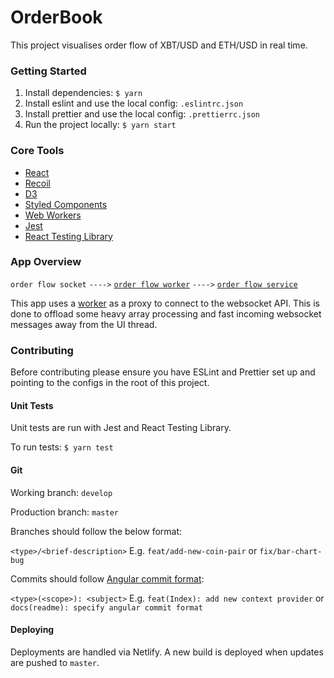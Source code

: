 # OrderBook

This project visualises order flow of XBT/USD and ETH/USD in real time.

### Getting Started

1. Install dependencies: `$ yarn`
2. Install eslint and use the local config: `.eslintrc.json`
3. Install prettier and use the local config: `.prettierrc.json`
4. Run the project locally: `$ yarn start`

### Core Tools

* [React](https://reactjs.org/)
* [Recoil](https://recoiljs.org/)
* [D3](https://d3js.org/)
* [Styled Components](https://styled-components.com/)
* [Web Workers](https://developer.mozilla.org/en-US/docs/Web/API/Worker)
* [Jest](https://jestjs.io/)
* [React Testing Library](https://testing-library.com/docs/react-testing-library/intro/)

### App Overview

`order flow socket` `---->` [`order flow worker`](src/workers/orderFlowWorker/index.ts) `---->` [`order flow service`](src/services/orderFlowService/index.ts)

This app uses a [worker](https://developer.mozilla.org/en-US/docs/Web/API/Worker) as a proxy to connect to the websocket API. 
This is done to offload some heavy array processing and fast incoming websocket messages away from the UI thread.

### Contributing

Before contributing please ensure you have ESLint and Prettier set up and pointing to the configs in the root of this project.

#### Unit Tests

Unit tests are run with Jest and React Testing Library.

To run tests: `$ yarn test`

#### Git

Working branch: `develop`

Production branch: `master`

Branches should follow the below format:

`<type>/<brief-description>` E.g. `feat/add-new-coin-pair` or `fix/bar-chart-bug`

Commits should follow [Angular commit format](https://gist.github.com/brianclements/841ea7bffdb01346392c):

`<type>(<scope>): <subject>` E.g. `feat(Index): add new context provider` or `docs(readme): specify angular commit format`

#### Deploying

Deployments are handled via Netlify. A new build is deployed when updates are pushed to `master`.
